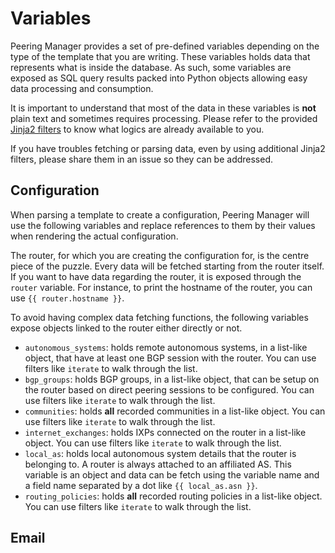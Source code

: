 # Variables

Peering Manager provides a set of pre-defined variables depending on the type
of the template that you are writing. These variables holds data that
represents what is inside the database. As such, some variables are exposed as
SQL query results packed into Python objects allowing easy data processing and
consumption.

It is important to understand that most of the data in these variables is
**not** plain text and sometimes requires processing. Please refer to the
provided [Jinja2 filters](filters.md) to know what logics are already
available to you.

If you have troubles fetching or parsing data, even by using additional Jinja2
filters, please share them in an issue so they can be addressed.

## Configuration

When parsing a template to create a configuration, Peering Manager will use
the following variables and replace references to them by their values when
rendering the actual configuration.

The router, for which you are creating the configuration for, is the centre
piece of the puzzle. Every data will be fetched starting from the router
itself. If you want to have data regarding the router, it is exposed through
the `router` variable. For instance, to print the hostname of the router, you
can use `{{ router.hostname }}`.

To avoid having complex data fetching functions, the following variables
expose objects linked to the router either directly or not.

* `autonomous_systems`: holds remote autonomous systems, in a list-like
  object, that have at least one BGP session with the router. You can use
  filters like `iterate` to walk through the list.
* `bgp_groups`: holds BGP groups, in a list-like object, that can be setup on
  the router based on direct peering sessions to be configured. You can use
  filters like `iterate` to walk through the list.
* `communities`: holds **all** recorded communities in a list-like object. You
  can use filters like `iterate` to walk through the list.
* `internet_exchanges`: holds IXPs connected on the router in a list-like
  object. You can use filters like `iterate` to walk through the list.
* `local_as`: holds local autonomous system details that the router is
  belonging to. A router is always attached to an affiliated AS. This variable
  is an object and data can be fetch using the variable name and a field name
  separated by a dot like `{{ local_as.asn }}`.
* `routing_policies`: holds **all** recorded routing policies in a list-like
  object. You can use filters like `iterate` to walk through the list.

## Email